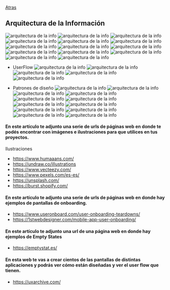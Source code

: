 [Atras](./01-ux.md)

## Arquitectura de la Información
![arquitectura de la info](./img/Captura%20de%20pantalla%20(527).png)
![arquitectura de la info](./img/Captura%20de%20pantalla%20(528).png)
![arquitectura de la info](./img/Captura%20de%20pantalla%20(529).png)
![arquitectura de la info](./img/Captura%20de%20pantalla%20(532).png)
![arquitectura de la info](./img/Captura%20de%20pantalla%20(533).png)
![arquitectura de la info](./img/Captura%20de%20pantalla%20(534).png)
![arquitectura de la info](./img/Captura%20de%20pantalla%20(535).png)
![arquitectura de la info](./img/Captura%20de%20pantalla%20(536).png)
![arquitectura de la info](./img/Captura%20de%20pantalla%20(537).png)
![arquitectura de la info](./img/Captura%20de%20pantalla%20(538).png)
![arquitectura de la info](./img/Captura%20de%20pantalla%20(539).png)
![arquitectura de la info](./img/Captura%20de%20pantalla%20(540).png)
![arquitectura de la info](./img/Captura%20de%20pantalla%20(541).png)
![arquitectura de la info](./img/Captura%20de%20pantalla%20(542).png)

- UserFlow
![arquitectura de la info](./img/Captura%20de%20pantalla%20(543).png)
![arquitectura de la info](./img/Captura%20de%20pantalla%20(544).png)
![arquitectura de la info](./img/Captura%20de%20pantalla%20(545).png)
![arquitectura de la info](./img/Captura%20de%20pantalla%20(546).png)
![arquitectura de la info](./img/Captura%20de%20pantalla%20(548).png)

- Patrones de diseño
![arquitectura de la info](./img/Captura%20de%20pantalla%20(552).png)
![arquitectura de la info](./img/Captura%20de%20pantalla%20(553).png)
![arquitectura de la info](./img/Captura%20de%20pantalla%20(554).png)
![arquitectura de la info](./img/Captura%20de%20pantalla%20(555).png)
![arquitectura de la info](./img/Captura%20de%20pantalla%20(556).png)
![arquitectura de la info](./img/Captura%20de%20pantalla%20(557).png)
![arquitectura de la info](./img/Captura%20de%20pantalla%20(558).png)
![arquitectura de la info](./img/Captura%20de%20pantalla%20(562).png)
![arquitectura de la info](./img/Captura%20de%20pantalla%20(563).png)
![arquitectura de la info](./img/Captura%20de%20pantalla%20(564).png)
![arquitectura de la info](./img/Captura%20de%20pantalla%20(565).png)
![arquitectura de la info](./img/Captura%20de%20pantalla%20(566).png)

#### En este artículo te adjunto una serie de urls de páginas web en donde te podés encontrar con imágenes e ilustraciones para que utilices en tus proyectos.

Ilustraciones
- https://www.humaaans.com/
- https://undraw.co/illustrations
- https://www.vecteezy.com/
- https://www.pexels.com/es-es/
- https://unsplash.com/
- https://burst.shopify.com/


#### En este artículo te adjunto una serie de urls de páginas web en donde hay ejemplos de pantallas de onboarding.
- https://www.useronboard.com/user-onboarding-teardowns/
- https://1stwebdesigner.com/mobile-app-user-onboarding/


#### En este artículo te adjunto una url de una página web en donde hay ejemplos de Empty States
- https://emptystat.es/


#### En esta web te vas a crear cientos de las pantallas de distintas aplicaciones y podrás ver cómo están diseñadas y ver el user flow que tienen.
- https://uxarchive.com/